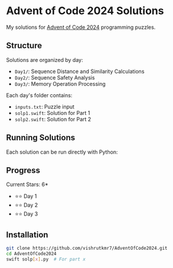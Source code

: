 # Advent of Code 2024 Solutions

My solutions for [Advent of Code 2024](https://adventofcode.com/2024) programming puzzles.

## Structure

Solutions are organized by day:

- `Day1/`: Sequence Distance and Similarity Calculations
- `Day2/`: Sequence Safety Analysis
- `Day3/`: Memory Operation Processing

Each day's folder contains:

- `inputs.txt`: Puzzle input
- `solp1.swift`: Solution for Part 1
- `solp2.swift`: Solution for Part 2

## Running Solutions

Each solution can be run directly with Python:

## Progress

Current Stars: 6\*

- ⭐⭐ Day 1
- ⭐⭐ Day 2
- ⭐⭐ Day 3

## Installation

```bash
git clone https://github.com/vishrutkmr7/AdventOfCode2024.git
cd AdventOfCode2024
swift solp[x].py  # For part x
```
